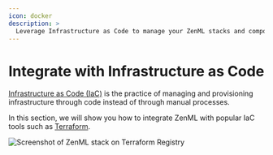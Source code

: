 ```yaml
---
icon: docker
description: >
  Leverage Infrastructure as Code to manage your ZenML stacks and components.
---
```


# Integrate with Infrastructure as Code

[Infrastructure as Code (IaC)](https://aws.amazon.com/what-is/iac) is 
the practice of managing and provisioning infrastructure through code 
instead of through manual processes.

In this section, we will show you how to integrate ZenML with popular
IaC tools such as [Terraform](https://www.terraform.io/).

![Screenshot of ZenML stack on Terraform Registry](../../.gitbook/assets/terraform_providers_screenshot.png)
